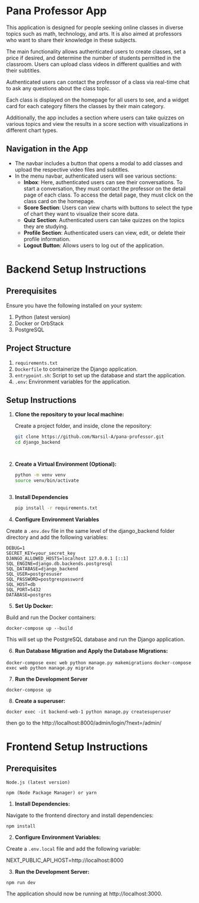 # Pana Professor App

This application is designed for people seeking online classes in diverse topics such as math, technology, and arts. It is also aimed at professors who want to share their knowledge in these subjects.

The main functionality allows authenticated users to create classes, set a price if desired, and determine the number of students permitted in the classroom. Users can upload class videos in different qualities and with their subtitles.

Authenticated users can contact the professor of a class via real-time chat to ask any questions about the class topic.

Each class is displayed on the homepage for all users to see, and a widget card for each category filters the classes by their main category.

Additionally, the app includes a section where users can take quizzes on various topics and view the results in a score section with visualizations in different chart types.

## Navigation in the App

- The navbar includes a button that opens a modal to add classes and upload the respective video files and subtitles.
- In the menu navbar, authenticated users will see various sections:
  - **Inbox**: Here, authenticated users can see their conversations. To start a conversation, they must contact the professor on the detail page of each class. To access the detail page, they must click on the class card on the homepage.
  - **Score Section**: Users can view charts with buttons to select the type of chart they want to visualize their score data.
  - **Quiz Section**: Authenticated users can take quizzes on the topics they are studying.
  - **Profile Section**: Authenticated users can view, edit, or delete their profile information.
  - **Logout Button**: Allows users to log out of the application.

# Backend Setup Instructions

## Prerequisites

Ensure you have the following installed on your system:

1. Python (latest version)
2. Docker or OrbStack
3. PostgreSQL

## Project Structure

1. `requirements.txt`
2. `Dockerfile` to containerize the Django application.
3. `entrypoint.sh`: Script to set up the database and start the application.
4. `.env`: Environment variables for the application.

## Setup Instructions

1. **Clone the repository to your local machine:**

   Create a project folder, and inside, clone the repository:

   ```sh
   git clone https://github.com/Narsil-A/pana-professor.git
   cd django_backend




2. **Create a Virtual Environment (Optional):**

   ```sh
   python -m venv venv
   source venv/bin/activate



3. **Install Dependencies**

   ```sh
   pip install -r requirements.txt


4. **Configure Environment Variables**

Create a `.env.dev` file in the same level of the django_backend folder directory and add the following variables:


```
DEBUG=1
SECRET_KEY=your_secret_key
DJANGO_ALLOWED_HOSTS=localhost 127.0.0.1 [::1]
SQL_ENGINE=django.db.backends.postgresql
SQL_DATABASE=django_backend
SQL_USER=postgresuser
SQL_PASSWORD=postgrespassword
SQL_HOST=db
SQL_PORT=5432
DATABASE=postgres

```



5. **Set Up Docker:**

Build and run the Docker containers:

`docker-compose up --build`

This will set up the PostgreSQL database and run the Django application.

6. **Run Database Migration and Apply the Database Migrations:**

`docker-compose exec web python manage.py makemigrations`
`docker-compose exec web python manage.py migrate`

7. **Run the Development Server**

`docker-compose up`

8. **Create a superuser:**

`docker exec -it backend-web-1 python manage.py createsuperuser`

then go to the http://localhost:8000/admin/login/?next=/admin/ 



# Frontend Setup Instructions

## Prerequisites

`Node.js (latest version)`

`npm (Node Package Manager) or yarn`

1. **Install Dependencies:**

Navigate to the frontend directory and install dependencies:

`npm install`

2. **Configure Environment Variables:**

Create a `.env.local` file and add the following variable:

NEXT_PUBLIC_API_HOST=http://localhost:8000

3. **Run the Development Server:**

`npm run dev`

The application should now be running at http://localhost:3000. 